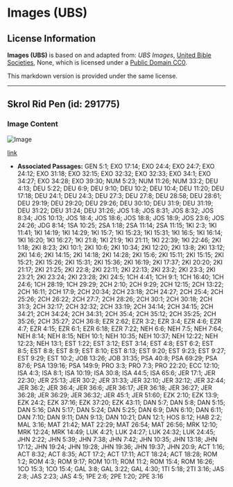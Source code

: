 # Images (UBS)

## License Information

**Images (UBS)** is based on and adapted from: _UBS Images_, [United Bible Societies](https://unitedbiblesocieties.org/), None, which is licensed under a [Public Domain CC0](https://creativecommons.org/public-domain/cc0/).

This markdown version is provided under the same license.



--------------------------------

## Skrol Rid Pen (id: 291775)

### Image Content

![Image](https://cdn.aquifer.bible/aquifer-content/resources/Media/WEB-0926_scroll_reed_pen.jpg)

[link](https://cdn.aquifer.bible/aquifer-content/resources/Media/WEB-0926_scroll_reed_pen.jpg)

* **Associated Passages:** GEN 5:1; EXO 17:14; EXO 24:4; EXO 24:7; EXO 24:12; EXO 31:18; EXO 32:15; EXO 32:32; EXO 32:33; EXO 34:1; EXO 34:27; EXO 34:28; EXO 39:30; NUM 5:23; NUM 11:26; NUM 33:2; DEU 4:13; DEU 5:22; DEU 6:9; DEU 9:10; DEU 10:2; DEU 10:4; DEU 11:20; DEU 17:18; DEU 24:1; DEU 24:3; DEU 27:3; DEU 27:8; DEU 28:58; DEU 28:61; DEU 29:19; DEU 29:20; DEU 29:26; DEU 30:10; DEU 31:9; DEU 31:19; DEU 31:22; DEU 31:24; DEU 31:26; JOS 1:8; JOS 8:31; JOS 8:32; JOS 8:34; JOS 10:13; JOS 18:4; JOS 18:6; JOS 18:8; JOS 18:9; JOS 23:6; JOS 24:26; JDG 8:14; 1SA 10:25; 2SA 1:18; 2SA 11:14; 2SA 11:15; 1KI 2:3; 1KI 11:41; 1KI 14:19; 1KI 14:29; 1KI 15:7; 1KI 15:23; 1KI 15:31; 1KI 16:5; 1KI 16:14; 1KI 16:20; 1KI 16:27; 1KI 21:8; 1KI 21:9; 1KI 21:11; 1KI 22:39; 1KI 22:46; 2KI 1:18; 2KI 8:23; 2KI 10:1; 2KI 10:6; 2KI 10:34; 2KI 12:20; 2KI 13:8; 2KI 13:12; 2KI 14:6; 2KI 14:15; 2KI 14:18; 2KI 14:28; 2KI 15:6; 2KI 15:11; 2KI 15:15; 2KI 15:21; 2KI 15:26; 2KI 15:31; 2KI 15:36; 2KI 16:19; 2KI 17:37; 2KI 20:20; 2KI 21:17; 2KI 21:25; 2KI 22:8; 2KI 22:11; 2KI 22:13; 2KI 23:2; 2KI 23:3; 2KI 23:21; 2KI 23:24; 2KI 23:28; 2KI 24:5; 1CH 4:41; 1CH 9:1; 1CH 16:40; 1CH 24:6; 1CH 28:19; 1CH 29:29; 2CH 2:10; 2CH 9:29; 2CH 12:15; 2CH 13:22; 2CH 16:11; 2CH 17:9; 2CH 20:34; 2CH 23:18; 2CH 24:27; 2CH 25:4; 2CH 25:26; 2CH 26:22; 2CH 27:7; 2CH 28:26; 2CH 30:1; 2CH 30:18; 2CH 31:3; 2CH 32:17; 2CH 32:32; 2CH 33:19; 2CH 34:14; 2CH 34:15; 2CH 34:21; 2CH 34:24; 2CH 34:31; 2CH 35:4; 2CH 35:12; 2CH 35:25; 2CH 35:26; 2CH 35:27; 2CH 36:8; EZR 2:62; EZR 3:2; EZR 3:4; EZR 4:6; EZR 4:7; EZR 4:15; EZR 6:1; EZR 6:18; EZR 7:22; NEH 6:6; NEH 7:5; NEH 7:64; NEH 8:14; NEH 8:15; NEH 10:1; NEH 10:35; NEH 10:37; NEH 12:22; NEH 12:23; NEH 13:1; EST 1:22; EST 3:12; EST 3:14; EST 4:8; EST 6:2; EST 8:5; EST 8:8; EST 8:9; EST 8:10; EST 8:13; EST 9:20; EST 9:23; EST 9:27; EST 9:29; EST 10:2; JOB 13:26; JOB 31:35; PSA 40:8; PSA 69:29; PSA 87:6; PSA 139:16; PSA 149:9; PRO 3:3; PRO 7:3; PRO 22:20; ECC 12:10; ISA 4:3; ISA 8:1; ISA 10:19; ISA 30:8; ISA 44:5; ISA 65:6; JER 17:1; JER 22:30; JER 25:13; JER 30:2; JER 31:33; JER 32:10; JER 32:12; JER 32:44; JER 36:2; JER 36:4; JER 36:6; JER 36:17; JER 36:18; JER 36:27; JER 36:28; JER 36:29; JER 36:32; JER 45:1; JER 51:60; EZK 2:10; EZK 13:9; EZK 24:2; EZK 37:16; EZK 37:20; EZK 43:11; DAN 5:7; DAN 5:8; DAN 5:15; DAN 5:16; DAN 5:17; DAN 5:24; DAN 5:25; DAN 6:9; DAN 6:10; DAN 6:11; DAN 7:10; DAN 9:11; DAN 9:13; DAN 10:21; DAN 12:1; HOS 8:12; HAB 2:2; MAL 3:16; MAT 21:42; MAT 22:29; MAT 26:54; MAT 26:56; MRK 12:10; MRK 12:24; MRK 14:49; LUK 4:21; LUK 24:27; LUK 24:32; LUK 24:45; JHN 2:22; JHN 5:39; JHN 7:38; JHN 7:42; JHN 10:35; JHN 13:18; JHN 17:12; JHN 19:24; JHN 19:28; JHN 19:36; JHN 19:37; JHN 20:9; ACT 1:16; ACT 8:32; ACT 8:35; ACT 17:2; ACT 17:11; ACT 18:24; ACT 18:28; ROM 1:2; ROM 4:3; ROM 9:17; ROM 10:11; ROM 11:2; ROM 15:4; ROM 16:26; 1CO 15:3; 1CO 15:4; GAL 3:8; GAL 3:22; GAL 4:30; 1TI 5:18; 2TI 3:16; JAS 2:8; JAS 2:23; JAS 4:5; 1PE 2:6; 2PE 1:20; 2PE 3:16

